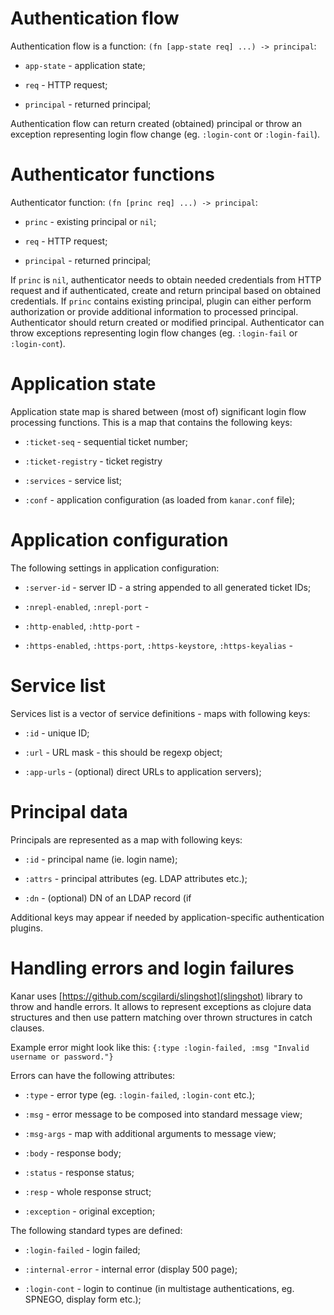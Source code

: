 
# Authentication flow

Authentication flow is a function: `(fn [app-state req] ...) -> principal`:

* `app-state` - application state;

* `req` - HTTP request;

* `principal` - returned principal;

Authentication flow can return created (obtained) principal or throw an exception representing login flow change 
(eg. `:login-cont` or `:login-fail`).


# Authenticator functions

Authenticator function: `(fn [princ req] ...) -> principal`:

* `princ` - existing principal or `nil`;

* `req` - HTTP request;

* `principal` - returned principal;

If `princ` is `nil`, authenticator needs to obtain needed credentials from HTTP request and if authenticated, create 
and return principal based on obtained credentials. If `princ` contains existing principal, plugin can either perform 
authorization or provide additional information to processed principal. Authenticator should return created or modified 
principal. Authenticator can throw exceptions representing login flow changes (eg. `:login-fail` or `:login-cont`).


# Application state

Application state map is shared between (most of) significant login flow processing functions. This is a map that
contains the following keys:

* `:ticket-seq` - sequential ticket number; 

* `:ticket-registry` - ticket registry 

* `:services` - service list; 

* `:conf` - application configuration (as loaded from `kanar.conf` file);


# Application configuration

The following settings in application configuration:

* `:server-id` - server ID - a string appended to all generated ticket IDs;

* `:nrepl-enabled`, `:nrepl-port` - 

* `:http-enabled`, `:http-port` - 

* `:https-enabled`, `:https-port`, `:https-keystore`, `:https-keyalias` - 


# Service list

Services list is a vector of service definitions - maps with following keys:

* `:id` - unique ID;

* `:url` - URL mask - this should be regexp object;

* `:app-urls` - (optional) direct URLs to application servers);



# Principal data

Principals are represented as a map with following keys:

* `:id` - principal name (ie. login name);

* `:attrs` - principal attributes (eg. LDAP attributes etc.);

* `:dn` - (optional) DN of an LDAP record (if

Additional keys may appear if needed by application-specific authentication plugins.


# Handling errors and login failures

Kanar uses [https://github.com/scgilardi/slingshot](slingshot) library to throw and handle errors. It allows to 
represent exceptions as clojure data structures and then use pattern matching over thrown structures in catch clauses.

Example error might look like this: `{:type :login-failed, :msg "Invalid username or password."}` 


Errors can have the following attributes:

* `:type` - error type (eg. `:login-failed`, `:login-cont` etc.);

* `:msg` - error message to be composed into standard message view;

* `:msg-args` - map with additional arguments to message view;

* `:body` - response body;

* `:status` - response status;

* `:resp` - whole response struct;

* `:exception` - original exception;


The following standard types are defined:

* `:login-failed` - login failed;

* `:internal-error` - internal error (display 500 page);

* `:login-cont` - login to continue (in multistage authentications, eg. SPNEGO, display form etc.); 



